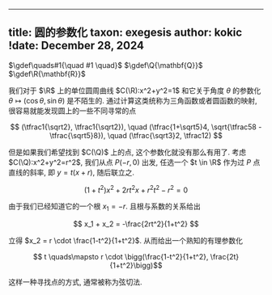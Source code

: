 
---
title: 圆的参数化
taxon: exegesis
author: kokic
!date: December 28, 2024
---

$\gdef\quads#1{\quad #1 \quad}$
$\gdef\Q{\mathbf{Q}}$
$\gdef\R{\mathbf{R}}$

我们对于 $\R$ 上的单位圆周曲线 $C(\R):x^2+y^2=1$ 和它关于角度 $\theta$ 的参数化 $\theta \mapsto (\cos\theta, \sin\theta)$ 是不陌生的. 通过计算这类统称为三角函数或者圆函数的映射, 很容易就能发现圆上的一些不同寻常的点 

$$ (\tfrac1{\sqrt2}, \tfrac1{\sqrt2}), \quad (\tfrac{1+\sqrt5}4, \sqrt{\tfrac58 - \tfrac{\sqrt5}8}), \quad (\tfrac{\sqrt3}2, \tfrac12) $$

但是如果我们希望找到 $C(\Q)$ 上的点, 这个参数化就没有那么有用了. 考虑 $C(\Q):x^2+y^2=r^2$, 我们从点 $P(-r, 0)$ 出发, 任选一个 $t \in \R$ 作为过 $P$ 点直线的斜率, 即 $y = t(x+r)$, 随后联立之. 

$$ (1+t^2)x^2 + 2rt^2x + r^2t^2 - r^2 = 0 $$

由于我们已经知道它的一个根 $x_1 = -r$. 且根与系数的关系给出 

$$ x_1 + x_2 = -\frac{2rt^2}{1+t^2} $$

立得 $x_2 = r \cdot \frac{1-t^2}{1+t^2}$. 从而给出一个熟知的有理参数化

$$ t \quads\mapsto r \cdot \bigg(\frac{1-t^2}{1+t^2}, \frac{2t}{1+t^2}\bigg)$$ 

这样一种寻找点的方式, 通常被称为弦切法. 

[](/mille-plateaux/chord-tangent.typ#:block)

